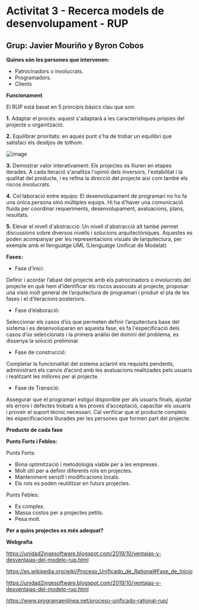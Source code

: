 # Activitat 3 - Recerca models de desenvolupament - RUP

## Grup: Javier Mouriño y Byron Cobos

**Quines són les persones que intervenen:**

- Patrocinadors o involucrats.
- Programadors.
- Clients

**Funcionament**

El RUP está basat en 5 principis bàsics clau que son:

**1.** Adaptar el procés: aquest s'adaptará a les característiques pròpies del projecte u organització.

**2.** Equilibrar prioritats: en aques punt s'ha de trobar un equilibri que satisfaci els desitjos de tothom.

![image](https://user-images.githubusercontent.com/113586156/200660209-37125070-25fa-4556-9bcc-b87d916753cf.png)

**3.** Demostrar valor interativament: Els projectes es lliuren en etapes iterades. A cada iteració s'analitza l'opinió dels inversors, l'estabilitat i la qualitat del producte, i es refina la direcció del projecte així com també els riscos involucrats.

**4.** Col·laboració entre equips: El desenvolupament de programari no ho fa una única persona sinó múltiples equips. Hi ha d'haver una comunicació fluida per coordinar requeriments, desenvolupament, avaluacions, plans, resultats.

**5.** Elevar el nivell d'abstracció: Un nivell d'abstracció alt també permet discussions sobre diversos nivells i solucions arquitectòniques. Aquestes es poden acompanyar per les representacions visuals de larquitectura, per exemple amb el llenguatge UML (Llenguatge Unificat de Modelat)

**Fases:**

- Fase d’inici:

Definir i acordar l’abast del projecte amb els patrocinadors o involucrats del projecte en què hem d’identificar els riscos associats al projecte, proposar una visió molt general de l’arquitectura de programari i produir el pla de les fases i el d’iteracions posteriors.

- Fase d’elaboració:

Seleccionar els casos d’ús que permeten definir l’arquitectura base del sistema i es desenvoluparan en aquesta fase, es fa l'especificació dels casos d’ús seleccionats i la primera anàlisi del domini del problema, es dissenya la solució preliminar.

- Fase de construcció:

Completar la funcionalitat del sistema aclarint els requisits pendents, administrant els canvis d’acord amb les avaluacions realitzades pels usuaris i realitzant les millores per al projecte.

- Fase de Transició:

Assegurar que el programari estigui disponible per als usuaris finals, ajustar els errors i defectes trobats a les proves d’acceptació, capacitar els usuaris i proveir el suport tècnic necessari. Cal verificar que el producte compleix les especificacions lliurades per les persones que formen part del projecte.

**Producte de cada fase**



**Punts Forts i Febles:**

Punts Forts:

- Bona optimització i metodologia viable per a les empreses.
- Molt útil per a definir diferents rols en projectes.
- Manteniment senzill i modificacions locals.
- Els rols es poden reutilitzar en futurs projectes.

Punts Febles:

- Es complex.
- Massa costos per a projectes petits.
- Pesa molt.

**Per a quins projectes es més adequat?**



**Webgrafia**

https://unidad2ingesoftware.blogspot.com/2019/10/ventajas-y-desventajas-del-modelo-rup.html

https://es.wikipedia.org/wiki/Proceso_Unificado_de_Rational#Fase_de_Inicio

https://unidad2ingesoftware.blogspot.com/2019/10/ventajas-y-desventajas-del-modelo-rup.html

https://www.programaenlinea.net/proceso-unificado-rational-rup/

